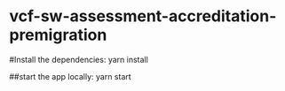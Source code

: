 # vcf-sw-assessment-accreditation-premigration

#Install the dependencies:
yarn install

##start the app locally:
yarn start
